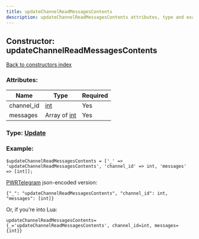 ```yaml
---
title: updateChannelReadMessagesContents
description: updateChannelReadMessagesContents attributes, type and example
---
```

## Constructor: updateChannelReadMessagesContents  
[Back to constructors index](index.md)



### Attributes:

| Name     |    Type       | Required |
|----------|---------------|----------|
|channel\_id|[int](../types/int.md) | Yes|
|messages|Array of [int](../types/int.md) | Yes|



### Type: [Update](../types/Update.md)


### Example:

```
$updateChannelReadMessagesContents = ['_' => 'updateChannelReadMessagesContents', 'channel_id' => int, 'messages' => [int]];
```  

[PWRTelegram](https://pwrtelegram.xyz) json-encoded version:

```
{"_": "updateChannelReadMessagesContents", "channel_id": int, "messages": [int]}
```


Or, if you're into Lua:  


```
updateChannelReadMessagesContents={_='updateChannelReadMessagesContents', channel_id=int, messages={int}}

```


